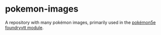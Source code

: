# pokemon-images
A repository with many pokémon images, primarily used in the [pokémon5e foundryvtt module](https://github.com/MissingGlitch/pokemon5e-foundry-module).
